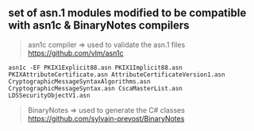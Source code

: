 
## set of asn.1 modules modified to be compatible with asn1c & BinaryNotes compilers


> asn1c compiler => used to validate the asn.1 files  
> https://github.com/vlm/asn1c  
  
`````code
asn1c -EF PKIX1Explicit88.asn PKIX1Implicit88.asn PKIXAttributeCertificate.asn AttributeCertificateVersion1.asn CryptographicMessageSyntaxAlgorithms.asn CryptographicMessageSyntax.asn CscaMasterList.asn LDSSecurityObjectV1.asn  
`````


> BinaryNotes => used to generate the C# classes  
> https://github.com/sylvain-prevost/BinaryNotes  

`````code

`````


